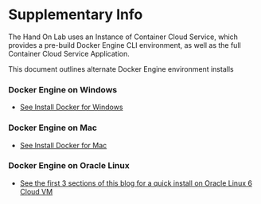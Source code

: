 # Supplementary Info

The Hand On Lab uses an Instance of Container Cloud Service, which provides a pre-build Docker Engine CLI environment, as well as the full Container Cloud Service Application.

This document outlines alternate Docker Engine environment installs

### Docker Engine on Windows

* [See Install Docker for Windows](https://docs.docker.com/docker-for-windows/install/)

### Docker Engine on Mac

* [See Install Docker for Mac](https://docs.docker.com/docker-for-mac/install/)

### Docker Engine on Oracle Linux

* [See the first 3 sections of this blog for a quick install on Oracle Linux 6 Cloud VM](https://community.oracle.com/community/cloud_computing/infrastructure-as-a-service-iaas/oracle-container-cloud-service/blog/2017/01/26/the-fast-path-to-a-private-docker-registry-on-oracle-public-cloud)
